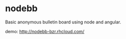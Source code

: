 # nodebb

Basic anonymous bulletin board using node and angular.

demo: http://nodebb-bzr.rhcloud.com/
